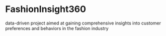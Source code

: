 # FashionInsight360
data-driven project aimed at gaining comprehensive insights into customer preferences and behaviors in the fashion industry
